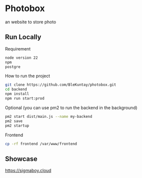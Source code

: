 
# Photobox 

an website to store photo  

## Run Locally

Requirement

```bash
node version 22
npm 
postgre 
```

How to run the project 

```bash
git clone https://github.com/BleKuntay/photobox.git
cd backend
npm install
npm run start:prod
```


Optional (you can use pm2 to run the backend in the background)
```bash
pm2 start dist/main.js --name my-backend
pm2 save
pm2 startup

```

Frontend 

```bash
cp -rf frontend /var/www/frontend
```


## Showcase
https://sigmaboy.cloud

